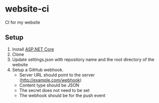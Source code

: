# website-ci

CI for my website

## Setup

1. Install [ASP.NET Core](https://get.asp.net/)
2. Clone
3. Update settings.json with repository name and the root directory of the website
4. Setup a GitHub webhook.
    - Server URL should point to the server (http://example.com/webhook)
    - Content type should be JSON
    - The secret does not need to be set
    - The webhook should be for the push event
